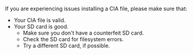 If you are experiencing issues installing a CIA file, please make sure that:
* Your CIA file is valid.
* Your SD card is good.
  * Make sure you don't have a counterfeit SD card.
  * Check the SD card for filesystem errors.
  * Try a different SD card, if possible.
